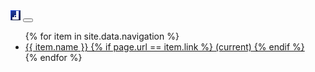 <nav class="navbar navbar-expand-lg navbar-light bg-light">
  <a class="navbar-brand" href="#"><img class="navbar-logo" src="assets/img/icons/class_icons/ranger.png" /></a>
    <button class="navbar-toggler" type="button" data-toggle="collapse" data-target="#navbarNavDropdown" aria-controls="navbarNavDropdown" aria-expanded="false" aria-label="Toggle navigation">
    <span class="navbar-toggler-icon"></span>
  </button>
  <div class="collapse navbar-collapse" id="navbarNavDropdown">
    <ul class="navbar-nav">
      {% for item in site.data.navigation %}
        <li {% if page.url == item.link %}
              class="nav-item active"
            {% else %}
              class="nav-item"
            {% endif %}>
          <a href="{{ item.link }}" class="nav-link">
            {{ item.name }}
            {% if page.url == item.link %}
             <span class="sr-only">(current)</span>
            {% endif %}
          </a>
        </li>
      {% endfor %}
    </ul>
  </nav>
